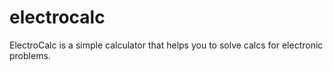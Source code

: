 # electrocalc
ElectroCalc is a simple calculator that helps you to solve calcs for electronic problems.
